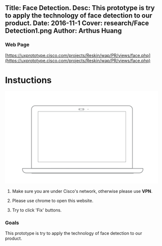 Title: Face Detection.
Desc: This prototype is try to apply the technology of face detection to our product.
Date: 2016-11-1
Cover: research/Face Detection1.png
Author: Arthus Huang
---

### Web Page

[https://uxprototype.cisco.com/projects/Reskin/wap/PR/views/face.php](https://uxprototype.cisco.com/projects/Reskin/wap/PR/views/face.php)

# Instuctions 
![Desktop](../../img_data/prototypes/Desktop-2x.png)

1) Make sure you are under Cisco's network, otherwise please use **VPN**.

2) Please use chrome to open this website.

3) Try to click 'Fix' buttons.

### Goals	
This prototype is try to apply the technology of face detection to our product.



